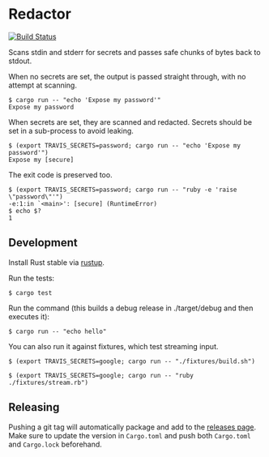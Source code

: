 # Redactor

[![Build Status](https://travis-ci.org/travis-ci/redactor.svg?branch=master)](https://travis-ci.org/travis-ci/redactor)

Scans stdin and stderr for secrets and passes safe chunks of bytes back to stdout.

When no secrets are set, the output is passed straight through, with no attempt at scanning.

```
$ cargo run -- "echo 'Expose my password'"
Expose my password
```

When secrets are set, they are scanned and redacted. Secrets should be set in a sub-process to avoid leaking.

```
$ (export TRAVIS_SECRETS=password; cargo run -- "echo 'Expose my password'")
Expose my [secure]
```

The exit code is preserved too.

```
$ (export TRAVIS_SECRETS=password; cargo run -- "ruby -e 'raise \"password\"'")
-e:1:in `<main>': [secure] (RuntimeError)
$ echo $?
1
```

## Development

Install Rust stable via [rustup](https://www.rustup.rs/).

Run the tests:

```
$ cargo test
```

Run the command (this builds a debug release in ./target/debug and then executes it):

```
$ cargo run -- "echo hello"
```

You can also run it against fixtures, which test streaming input.

```
$ (export TRAVIS_SECRETS=google; cargo run -- "./fixtures/build.sh")
```

```
$ (export TRAVIS_SECRETS=google; cargo run -- "ruby ./fixtures/stream.rb")
```

## Releasing

Pushing a git tag will automatically package and add to the [releases page](https://github.com/travis-ci/redactor/releases). Make sure to update the version in `Cargo.toml` and push both `Cargo.toml` and `Cargo.lock` beforehand.
